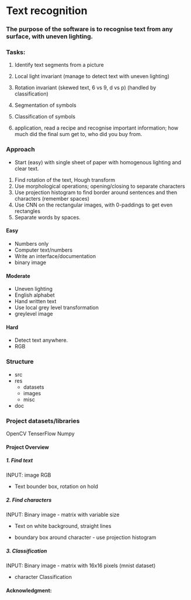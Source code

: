 # Text recognition

### The purpose of the software is to recognise text from any surface, with uneven lighting.

### Tasks:

1. Identify text segments from a picture
2. Local light invariant (manage to detect text with uneven lighting)
3. Rotation invariant (skewed text, 6 vs 9, d vs p) (handled by classification)
4. Segmentation of symbols
5. Classification of symbols

6. application, read a recipe and recognise important information; how much
did the final sum get to, who did you buy from.


### Approach

- Start (easy) with single sheet of paper with homogenous lighting and clear text.
1. Find rotation of the text, Hough transform
2. Use morphological operations; opening/closing to separate characters
3. Use projection histogram to find border around sentences and then characters
    (remember spaces)
4. Use CNN on the rectangular images, with 0-paddings to get even rectangles
5. Separate words by spaces.

#### Easy
- Numbers only
- Computer text/numbers
- Write an interface/documentation
- binary image

#### Moderate
- Uneven lighting
- English alphabet
- Hand written text
- Use local grey level transformation
- greylevel image

#### Hard
- Detect text anywhere.
- RGB


### Structure
- src
- res
  - datasets
  - images
  - misc
- doc


### Project datasets/libraries
  OpenCV
  TenserFlow
  Numpy



####  Project Overview
##### 1. Find text
INPUT: image RGB
- Text bounder box, rotation on hold

##### 2. Find characters
INPUT: Binary image - matrix with variable size
- Text on white background, straight lines

- boundary box around character - use projection histogram
 

##### 3. Classification
INPUT: Binary image - matrix with 16x16 pixels (mnist dataset)

- character Classification




#### Acknowledgment:
